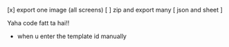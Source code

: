 [x] export one image (all screens)
[ ] zip and export many [ json and sheet ]

Yaha code fatt ta hai!!

- when u enter the template id manually
